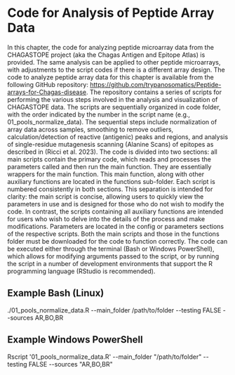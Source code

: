 # Code for Analysis of Peptide Array Data
In this chapter, the code for analyzing peptide microarray data from the CHAGASTOPE project (aka the Chagas Antigen and Epitope Atlas) is provided. The same analysis can be applied to other peptide microarrays, with adjustments to the script codes if there is a different array design.
The code to analyze peptide array data for this chapter is available from the following GitHub repository: https://github.com/trypanosomatics/Peptide-arrays-for-Chagas-disease.
The repository contains a series of scripts for performing the various steps involved in the analysis and visualization of CHAGASTOPE data. The scripts are sequentially organized in code folder, with the order indicated by the number in the script name (e.g., 01_pools_normalize_data). The sequential steps include normalization of array data across samples, smoothing to remove outliers, calculation/detection of reactive (antigenic) peaks and regions, and analysis of single-residue mutagenesis scanning (Alanine Scans) of epitopes as described in (Ricci et al. 2023).
The code is divided into two sections: all main scripts contain the primary code, which reads and processes the parameters called and then run the main function. They are essentially wrappers for the main function. This main function, along with other auxiliary functions are  located in the functions sub-folder. Each script is numbered consistently in both sections. This separation is intended for clarity: the main script is concise, allowing users to quickly view the parameters in use and is designed for those who do not wish to modify the code. In contrast, the scripts containing all auxiliary functions are intended for users who wish to delve into the details of the process and make modifications. Parameters are located in the config or parameters sections of the respective scripts.
Both the main scripts and those in the functions folder must be downloaded for the code to function correctly.
The code can be executed either through the terminal (Bash or Windows PowerShell), which allows for modifying arguments passed to the script, or by running the script in a number of development environments that support the R programming language (RStudio is recommended).

## Example Bash (Linux)
./01_pools_normalize_data.R --main_folder /path/to/folder --testing FALSE --sources AR,BO,BR

## Example Windows PowerShell
Rscript '01_pools_normalize_data.R' --main_folder "/path/to/folder" --testing FALSE --sources "AR,BO,BR"